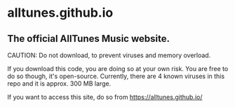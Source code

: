 # alltunes.github.io

## The official AllTunes Music website.

CAUTION: Do not download, to prevent viruses and memory overload.

If you download this code, you are doing so at your own risk. You are free to do so though, it's open-source.
Currently, there are 4 known viruses in this repo and it is approx. 300 MB large.

If you want to access this site, do so from https://alltunes.github.io/
